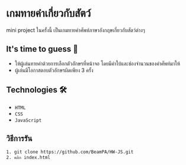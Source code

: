 # เกมทายคำเกี่ยวกับสัตว์
mini project ในครั้งนี้
เป็นเกมทายคำศัพท์ภาษาอังกฤษเกี่ยวกับสัตว์ต่างๆ

## It's time to guess 🚀
- ให้ผู้เล่นทายคำด้วยการเลือกตัวอักษรที่หน้าจอ โดยมีคำใบ้และช่องจำนวนของคำศัพท์มาให้
- ผู้เล่นมีโอกาสตอบตัวอักษรผิดเพียง 3 ครั้ง

## Technologies 🛠️
-   `HTML`
-   `CSS`
-   `JavaScript`
  
## วิธีการรัน
```bash
1. git clone https://github.com/BeamPA/HW-JS.git
2. คลิก index.html
